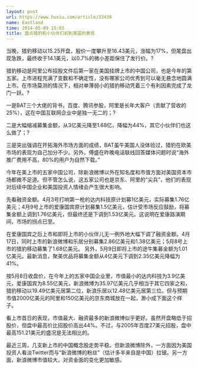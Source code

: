 ```yaml
---
layout: post
url: https://www.huxiu.com/article/33430
name: Eastland
time: 2014-05-09 15:03
title: 盘点猎豹和小伙伴们初到美国的表现
---
```

当晚，猎豹移动以15.25开盘，股价一度攀升至16.43美元，涨幅为17%，但尾盘出现急跌，最终收于14.1美元，以0.7%的微小差距保住了发行价。?

猎豹移动是阿里公布招股文件后第一家在美国挂牌上市的中国公司，也是今年的第五家。上市进程充满了变数和不确定性，没有哪家公司优秀到可以毫无悬念地圆满上市。在市场莫测的情况下，相对单薄弱小的猎豹移动凭着三个有利因素完成了龙门一跃。?

一是BAT三个大佬的背书，百度、腾讯参股，阿里是长年大客户（贡献了营收的25%），这在中国互联网企业中是独一无二的；?

二是大幅缩减募集金额，从3亿美元降至1.68亿，降幅为44%，其它小伙伴们也这么做了；?

三是突出强调在开拓海外市场方面的成绩，BAT虽牛美国人没体验过，猎豹在欧美市场的表现为自己加分不少。另外，傅盛在昨晚电话联线回答媒体问题时说“海外推广费用不高，80%的用户为自然下载。”

今年在美上市的五家中国公司，除新浪微博以外在知名度和市值方面对美国资本市场都微不足道。但不管怎么说，这五家公司也是京东、阿里的“尖兵”，他们的表现对后续中国企业和美国投资人情绪会产生很大影响。

先看融资金额。4月3号打响第一枪的达内科技原计划募1亿美元，实际募集1.76亿美元；4月9号上市的爱康国宾原计划募集1.5亿美元，估计受市场反应鼓励，将募集金额上调到1.76亿美元，但最终还是下调到1.53亿美元。这说明在爱康路演期间，市场的拐点已至。

在爱康国宾之后上市和即将上市的小伙伴儿无一例外地大幅下调了融资金额。4月17日，同时上市的新浪微博和乐居分别募集2.86亿美元和1.38亿美元；5月8号上市的猎豹移动募集了1.68亿美元。 另外，5月9日即将上市的途牛集募金额为1.01亿美元。最新消息，聚美优品将募集金额从4亿美元下调到2.35亿美元降幅为41%。

按5月8日收盘价，在今年上的五家中国企业里，市值最小的达内科技为3.9亿美元，爱康国宾为8.55亿美元，新浪微博为35.97亿美元几乎相当于其它四家之和，猎豹移动以19.49亿美元居第二位，新浪乐居以12.48亿美元居第三位。但与预期市值2000亿美元的阿里和150亿美元的京东商城放在一起，渺小成下面这个样子。

看上市首日的表现，市值最大、融资最多的新浪微博似乎更好。虽然开盘略低于招股价，但盘中最高价比招股价高出44%。不过，与2005年百度27美元招股，盘中最高151.21美元的盛况是无法相比的。

最近三周，几支新上市的中国概念股走势平稳。但新浪微博除外，一方面因为美国投资人看淡Twitter而与“新浪微博的粉丝”（估计多半来自是中国）拉锯。另一方面，新浪微博市值较大，对资金面的变化更加敏感。

